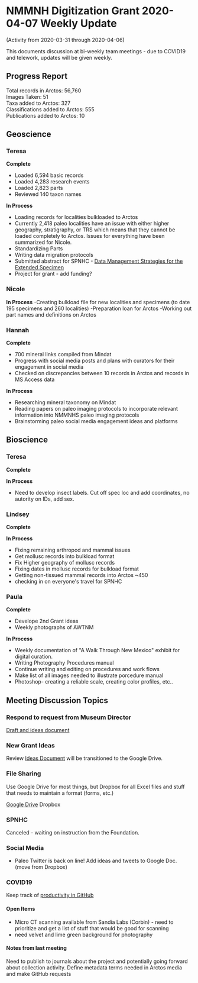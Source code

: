 # NMMNH Digitization Grant 2020-04-07 Weekly Update
(Activity from 2020-03-31 through 2020-04-06)

This documents discussion at bi-weekly team meetings - due to COVID19 and telework, updates will be given weekly.

## Progress Report

Total records in Arctos: 56,760  
Images Taken: 51  
Taxa added to Arctos: 327  
Classifications added to Arctos: 555  
Publications added to Arctos: 10  

## Geoscience
### Teresa
**Complete**
 - Loaded 6,594 basic records
 - Loaded 4,283 research events
 - Loaded 2,823 parts
 - Reviewed 140 taxon names
 
**In Process**
 - Loading records for localities bulkloaded to Arctos
 - Currently 2,418 paleo localities have an issue with either higher geography, stratigraphy, or TRS which means that they cannot be loaded completely to Arctos. Issues for everything have been summarized for Nicole.
 - Standardizing Parts
 - Writing data migration protocols
 - Submitted abstract for SPNHC - [Data Management Strategies for the Extended Specimen](https://github.com/ArctosDB/SPNHC/issues/33#issuecomment-586483125)
 - Project for grant - add funding?
  
### Nicole

 **In Process**
-Creating bulkload file for new localities and specimens (to date 195 specimens and 260 localities)
-Preparation loan for Arctos
-Working out part names and definitions on Arctos

### Hannah
**Complete**
 - 700 mineral links compiled from Mindat
 - Progress with social media posts and plans with curators for their engagement in social media
 - Checked on discrepancies between 10 records in Arctos and records in MS Access data

**In Process**
 - Researching mineral taxonomy on Mindat
 - Reading papers on paleo imaging protocols to incorporate relevant information into NMMNHS paleo imaging protocols
 - Brainstorming paleo social media engagement ideas and platforms
 
## Bioscience
### Teresa
**Complete**

**In Process**
 - Need to develop insect labels. Cut off spec loc and add coordinates, no autority on IDs, add sex.

 
### Lindsey
**Complete**


**In Process**
 - Fixing remaining arthropod and mammal issues
 - Get mollusc records into bulkload format
 - Fix Higher geography of mollusc records
 - Fixing dates in mollusc records for bulkload format
 - Getting non-tissued mammal records into Arctos ~450
 - checking in on everyone's travel for SPNHC
  
### Paula
**Complete**
 - Develope 2nd Grant ideas
 - Weekly photographs of AWTNM
 
**In Process**
 - Weekly documentation of "A Walk Through New Mexico" exhibit for digital curation.
 - Writing Photography Procedures manual
 - Continue writing and editing on procedures and work flows
 - Make list of all images needed to illustrate porcedure manual
 - Photoshop- creating a reliable scale, creating color profiles, etc..
 
## Meeting Discussion Topics

### Respond to request from Museum Director
[Draft and ideas document](https://docs.google.com/document/d/1WaZPR0jUyyNorGMKL4zgxvXVrHLIgtPikHJ4_CuwkEM/edit?usp=sharing)

### New Grant Ideas
Review [Ideas Document](https://drive.google.com/open?id=1XIoWyDddDmCqZubPN19NDKZvFQbW0T151vaRyJZQ3bw) will be transitioned to the Google Drive.

### File Sharing
Use Google Drive for most things, but Dropbox for all Excel files and stuff that needs to maintain a format (forms, etc.)

[Google Drive](https://drive.google.com/open?id=1Fol3x_1L2UOc0PoMQKS7ldOrofJACL09)
Dropbox

### SPNHC

Canceled - waiting on instruction from the Foundation.

### Social Media

* Paleo Twitter is back on line! Add ideas and tweets to Google Doc. (move from Dropbox)

### COVID19

Keep track of [productivity in GitHub](https://github.com/ArctosDB/data-migration/tree/master/NMMNH/Telework)

#### Open Items
- Micro CT scanning available from Sandia Labs (Corbin) - need to prioritize and get a list of stuff that would be good for scanning
- need velvet and lime green background for photography

#### Notes from last meeting
Need to publish to journals about the project and potentially going forward about collection activity.
Define metadata terms needed in Arctos media and make GitHub requests
